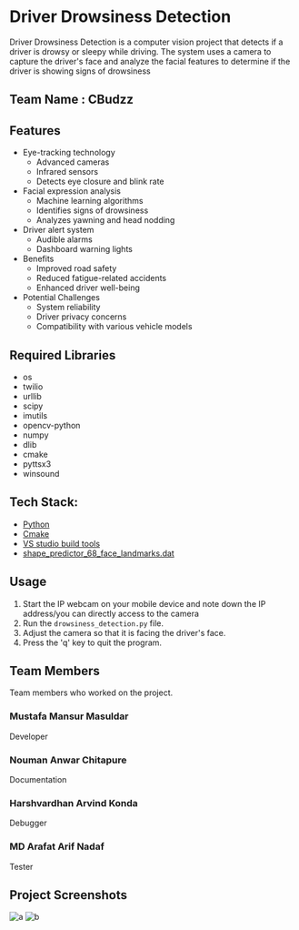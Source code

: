 # 
# Driver Drowsiness Detection

Driver Drowsiness Detection is a computer vision project that detects if a driver is drowsy or sleepy while driving. The system uses a camera to capture the driver's face and analyze the facial features to determine if the driver is showing signs of drowsiness


## Team Name : CBudzz




## Features
- Eye-tracking technology
	-	 Advanced cameras
	-	 Infrared sensors
	-	 Detects eye closure and blink rate
- Facial expression analysis
	-	 Machine learning algorithms
	-	 Identifies signs of drowsiness
	-	 Analyzes yawning and head nodding
-  Driver alert system 
	-	 Audible alarms
	-	 Dashboard warning lights
-  Benefits
	-	Improved road safety
	-	Reduced fatigue-related accidents
	-	Enhanced driver well-being 
-  Potential Challenges
	-	System reliability
	-   Driver privacy concerns
	-	Compatibility with various vehicle models

## Required Libraries

- os
- twilio
- urllib
- scipy
- imutils
- opencv-python
- numpy 
- dlib
- cmake
- pyttsx3
- winsound

## Tech Stack:

 - [Python](https://www.python.org/ftp/python/3.11.3/python-3.11.3-amd64.exe)
 - [Cmake]( https://cmake.org/download/)
 - [VS studio build tools](https://visualstudio.microsoft.com/visual-cpp-build-tools/  )
 - [shape_predictor_68_face_landmarks.dat](https://github.com/italojs/facial-landmarks-recognition/raw/master/shape_predictor_68_face_landmarks.dat )
## Usage
1. Start the IP webcam on your mobile device and note down the IP address/you can directly access to the camera
2. Run the `drowsiness_detection.py` file.
3. Adjust the camera so that it is facing the driver's face.
4. Press the 'q' key to quit the program.

## Team Members
Team members who worked on the project.

### Mustafa Mansur Masuldar
Developer

### Nouman Anwar Chitapure
Documentation

### Harshvardhan Arvind Konda
Debugger

### MD Arafat Arif Nadaf
Tester
## Project Screenshots


![a](https://user-images.githubusercontent.com/128338390/232349080-777298fd-ac61-496f-86db-3afea016b7b7.jpeg)
![b](https://user-images.githubusercontent.com/128338390/232349083-a61d2050-c081-4aaf-8942-ce95d671b068.jpeg)


